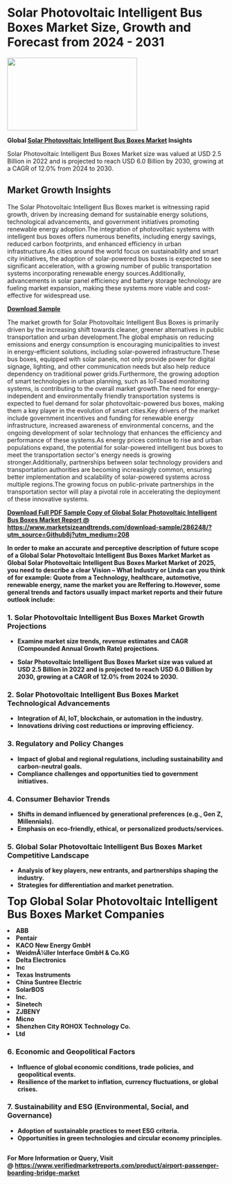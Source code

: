 <H1>Solar Photovoltaic Intelligent Bus Boxes Market Size, Growth and Forecast from 2024 - 2031</H1><img class="aligncenter size-medium wp-image-584254" src="https://thirdeyenews.in/wp-content/uploads/2024/09/Global-Market-Research-300x168.jpeg" alt="" width="300" height="168" /><p><strong>Global&nbsp;<a href="https://www.marketsizeandtrends.com/download-sample/286248/?utm_source=Github8j?utm_medium=208">Solar Photovoltaic Intelligent Bus Boxes Market</a> Insights</strong></p><p>Solar Photovoltaic Intelligent Bus Boxes Market size was valued at USD 2.5 Billion in 2022 and is projected to reach USD 6.0 Billion by 2030, growing at a CAGR of 12.0% from 2024 to 2030.</p><p><h2>Market Growth Insights</h2> <p>The Solar Photovoltaic Intelligent Bus Boxes market is witnessing rapid growth, driven by increasing demand for sustainable energy solutions, technological advancements, and government initiatives promoting renewable energy adoption.The integration of photovoltaic systems with intelligent bus boxes offers numerous benefits, including energy savings, reduced carbon footprints, and enhanced efficiency in urban infrastructure.As cities around the world focus on sustainability and smart city initiatives, the adoption of solar-powered bus boxes is expected to see significant acceleration, with a growing number of public transportation systems incorporating renewable energy sources.Additionally, advancements in solar panel efficiency and battery storage technology are fueling market expansion, making these systems more viable and cost-effective for widespread use.</p> <p><strong><a href="#">Download Sample</a></strong></p> <p>The market growth for Solar Photovoltaic Intelligent Bus Boxes is primarily driven by the increasing shift towards cleaner, greener alternatives in public transportation and urban development.The global emphasis on reducing emissions and energy consumption is encouraging municipalities to invest in energy-efficient solutions, including solar-powered infrastructure.These bus boxes, equipped with solar panels, not only provide power for digital signage, lighting, and other communication needs but also help reduce dependency on traditional power grids.Furthermore, the growing adoption of smart technologies in urban planning, such as IoT-based monitoring systems, is contributing to the overall market growth.The need for energy-independent and environmentally friendly transportation systems is expected to fuel demand for solar photovoltaic-powered bus boxes, making them a key player in the evolution of smart cities.Key drivers of the market include government incentives and funding for renewable energy infrastructure, increased awareness of environmental concerns, and the ongoing development of solar technology that enhances the efficiency and performance of these systems.As energy prices continue to rise and urban populations expand, the potential for solar-powered intelligent bus boxes to meet the transportation sector's energy needs is growing stronger.Additionally, partnerships between solar technology providers and transportation authorities are becoming increasingly common, ensuring better implementation and scalability of solar-powered systems across multiple regions.The growing focus on public-private partnerships in the transportation sector will play a pivotal role in accelerating the deployment of these innovative systems.<p><strong><a href="#"></p><p><span class=""><strong>Download Full PDF Sample Copy of Global Solar Photovoltaic Intelligent Bus Boxes Market Report</strong> @ <a href="https://www.marketsizeandtrends.com/download-sample/286248/?utm_source=Github8j?utm_medium=208" target="_blank">https://www.marketsizeandtrends.com/download-sample/286248/?utm_source=Github8j?utm_medium=208</a></span></p><p>In order to make an accurate and perceptive description of future scope of a Global&nbsp;Solar Photovoltaic Intelligent Bus Boxes Market Market as Global&nbsp;Solar Photovoltaic Intelligent Bus Boxes Market Market of 2025, you need to describe a clear Vision &ndash; What Industry or Linda can you think of for example: Quote from a Technology, healthcare, automotive, renewable energy, name the market you are Reffering to.However, some general trends and factors usually impact market reports and their future outlook include:</p><h3>1.&nbsp;<strong>Solar Photovoltaic Intelligent Bus Boxes Market Growth Projections</strong></h3><ul><li>Examine market size trends, revenue estimates and CAGR (Compounded Annual Growth Rate) projections.</li><li><p>Solar Photovoltaic Intelligent Bus Boxes Market size was valued at USD 2.5 Billion in 2022 and is projected to reach USD 6.0 Billion by 2030, growing at a CAGR of 12.0% from 2024 to 2030.</p></li></ul><h3>2.&nbsp;<strong>Solar Photovoltaic Intelligent Bus Boxes Market Technological Advancements</strong></h3><ul><li>Integration of AI, IoT, blockchain, or automation in the industry.</li><li>Innovations driving cost reductions or improving efficiency.</li></ul><h3>3.&nbsp;<strong>Regulatory and Policy Changes</strong></h3><ul><li>Impact of global and regional regulations, including sustainability and carbon-neutral goals.</li><li>Compliance challenges and opportunities tied to government initiatives.</li></ul><h3>4.&nbsp;<strong>Consumer Behavior Trends</strong></h3><ul><li>Shifts in demand influenced by generational preferences (e.g., Gen Z, Millennials).</li><li>Emphasis on eco-friendly, ethical, or personalized products/services.</li></ul><h3>5.&nbsp;<strong>Global Solar Photovoltaic Intelligent Bus Boxes Market Competitive Landscape</strong></h3><ul><li>Analysis of key players, new entrants, and partnerships shaping the industry.</li><li>Strategies for differentiation and market penetration.</li></ul><p data-pm-slice="1 1 []"><span style="color: inherit; font-family: inherit; font-size: 25px;">Top Global Solar Photovoltaic Intelligent Bus Boxes Market Companies</span></p><div class="" data-test-id=""><p><li>ABB</li><li> Pentair</li><li> KACO New Energy GmbH</li><li> WeidmÃ¼ller Interface GmbH & Co.KG</li><li> Delta Electronics</li><li> Inc</li><li> Texas Instruments</li><li> China Suntree Electric</li><li> SolarBOS</li><li> Inc.</li><li> Sinetech</li><li> ZJBENY</li><li> Micno</li><li> Shenzhen City ROHOX Technology Co.</li><li>Ltd</li></p></div><h3>6.&nbsp;<strong>Economic and Geopolitical Factors</strong></h3><ul><li>Influence of global economic conditions, trade policies, and geopolitical events.</li><li>Resilience of the market to inflation, currency fluctuations, or global crises.</li></ul><h3>7.&nbsp;<strong>Sustainability and ESG (Environmental, Social, and Governance)</strong></h3><ul><li>Adoption of sustainable practices to meet ESG criteria.</li><li>Opportunities in green technologies and circular economy principles.</li></ul><h2><strong style="font-size: 14px;">For More Information or Query, Visit @&nbsp;</strong><a style="background-color: #ffffff; font-size: 14px;" href="https://www.marketsizeandtrends.com/report/solar-photovoltaic-intelligent-bus-boxes-market/" target="_blank">https://www.verifiedmarketreports.com/product/airport-passenger-boarding-bridge-market</a></h2>